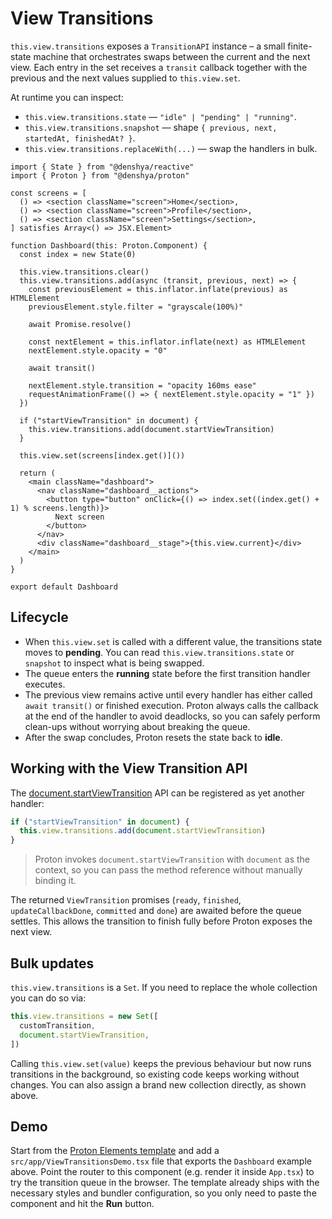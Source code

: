 # View Transitions

`this.view.transitions` exposes a `TransitionAPI` instance – a small finite-state machine that orchestrates swaps between the current and the next view. Each entry in the set receives a `transit` callback together with the previous and the next values supplied to `this.view.set`.

At runtime you can inspect:

- `this.view.transitions.state` — `"idle" | "pending" | "running"`.
- `this.view.transitions.snapshot` — shape `{ previous, next, startedAt, finishedAt? }`.
- `this.view.transitions.replaceWith(...)` — swap the handlers in bulk.

```tsx title="Dashboard.tsx"
import { State } from "@denshya/reactive"
import { Proton } from "@denshya/proton"

const screens = [
  () => <section className="screen">Home</section>,
  () => <section className="screen">Profile</section>,
  () => <section className="screen">Settings</section>,
] satisfies Array<() => JSX.Element>

function Dashboard(this: Proton.Component) {
  const index = new State(0)

  this.view.transitions.clear()
  this.view.transitions.add(async (transit, previous, next) => {
    const previousElement = this.inflator.inflate(previous) as HTMLElement
    previousElement.style.filter = "grayscale(100%)"

    await Promise.resolve()

    const nextElement = this.inflator.inflate(next) as HTMLElement
    nextElement.style.opacity = "0"

    await transit()

    nextElement.style.transition = "opacity 160ms ease"
    requestAnimationFrame(() => { nextElement.style.opacity = "1" })
  })

  if ("startViewTransition" in document) {
    this.view.transitions.add(document.startViewTransition)
  }

  this.view.set(screens[index.get()]())

  return (
    <main className="dashboard">
      <nav className="dashboard__actions">
        <button type="button" onClick={() => index.set((index.get() + 1) % screens.length)}>
          Next screen
        </button>
      </nav>
      <div className="dashboard__stage">{this.view.current}</div>
    </main>
  )
}

export default Dashboard
```

## Lifecycle

- When `this.view.set` is called with a different value, the transitions state moves to **pending**. You can read `this.view.transitions.state` or `snapshot` to inspect what is being swapped.
- The queue enters the **running** state before the first transition handler executes.
- The previous view remains active until every handler has either called `await transit()` or finished execution. Proton always calls the callback at the end of the handler to avoid deadlocks, so you can safely perform clean-ups without worrying about breaking the queue.
- After the swap concludes, Proton resets the state back to **idle**.

## Working with the View Transition API

The [document.startViewTransition](https://developer.mozilla.org/docs/Web/API/Document/startViewTransition) API can be registered as yet another handler:

```ts
if ("startViewTransition" in document) {
  this.view.transitions.add(document.startViewTransition)
}
```

> Proton invokes `document.startViewTransition` with `document` as the context, so you can pass the method reference without manually binding it.

The returned `ViewTransition` promises (`ready`, `finished`, `updateCallbackDone`, `committed` and `done`) are awaited before the queue settles. This allows the transition to finish fully before Proton exposes the next view.

## Bulk updates

`this.view.transitions` is a `Set`. If you need to replace the whole collection you can do so via:

```ts
this.view.transitions = new Set([
  customTransition,
  document.startViewTransition,
])
```

Calling `this.view.set(value)` keeps the previous behaviour but now runs transitions in the background, so existing code keeps working without changes. You can also assign a brand new collection directly, as shown above.

## Demo

Start from the [Proton Elements template](https://stackblitz.com/edit/proton-elements-range) and add a `src/app/ViewTransitionsDemo.tsx` file that exports the `Dashboard` example above. Point the router to this component (e.g. render it inside `App.tsx`) to try the transition queue in the browser. The template already ships with the necessary styles and bundler configuration, so you only need to paste the component and hit the **Run** button.
